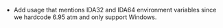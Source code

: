 - Add usage that mentions IDA32 and IDA64 environment variables since we
  hardcode 6.95 atm and only support Windows.
